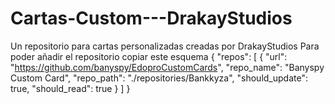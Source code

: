# Cartas-Custom---DrakayStudios
Un repositorio para cartas personalizadas creadas por DrakayStudios
Para poder añadir el repositorio copiar este esquema
{
   "repos": [
      {
         "url": "https://github.com/banyspy/EdoproCustomCards",
         "repo_name": "Banyspy Custom Card",
         "repo_path": "./repositories/Bankkyza",
         "should_update": true,
         "should_read": true
      }
	]
}

